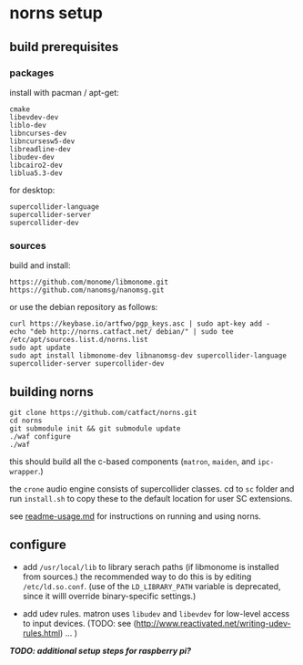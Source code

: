 # norns setup

## build prerequisites

### packages

install with pacman / apt-get:

```
cmake
libevdev-dev
liblo-dev
libncurses-dev
libncursesw5-dev
libreadline-dev
libudev-dev
libcairo2-dev
liblua5.3-dev
```

for desktop: 
```
supercollider-language
supercollider-server
supercollider-dev
```

### sources

build and install:

```
https://github.com/monome/libmonome.git
https://github.com/nanomsg/nanomsg.git
```

or use the debian repository as follows:

```
curl https://keybase.io/artfwo/pgp_keys.asc | sudo apt-key add -
echo "deb http://norns.catfact.net/ debian/" | sudo tee /etc/apt/sources.list.d/norns.list
sudo apt update
sudo apt install libmonome-dev libnanomsg-dev supercollider-language supercollider-server supercollider-dev
```

## building norns

```
git clone https://github.com/catfact/norns.git
cd norns
git submodule init && git submodule update
./waf configure
./waf
```

this should build all the c-based components (`matron`, `maiden`, and `ipc-wrapper`.)

the `crone` audio engine consists of supercollider classes. cd to `sc` folder and run `install.sh` to copy these to the default location for user SC extensions. 

see  [readme-usage.md](readme-usage.md) for instructions on running and using norns.

## configure

- add `/usr/local/lib` to library serach paths (if libmonome is installed from sources.)
the recommended way to do this is by editing `/etc/ld.so.conf`. (use of the `LD_LIBRARY_PATH` variable is deprecated, since it willl override binary-specific settings.)

- add udev rules. matron uses `libudev` and `libevdev` for low-level access to input devices. (TODO: see (http://www.reactivated.net/writing-udev-rules.html) ... )

_**TODO: additional setup steps for raspberry pi?**_

